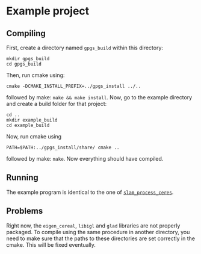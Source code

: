 # Example project

## Compiling

First, create a directory named `gpgs_build` within this directory:
```
mkdir gpgs_build
cd gpgs_build
```
Then, run cmake using:
```
cmake -DCMAKE_INSTALL_PREFIX=../gpgs_install ../..
```
followed by make: `make && make install`.
Now, go to the example directory and create a build folder for that project:
```
cd ..
mkdir example_build
cd example_build
```
Now, run cmake using
```
PATH=$PATH:../gpgs_install/share/ cmake ..
```
followed by make: `make`.
Now everything should have compiled.

## Running

The example program is identical to the one of [`slam_process_ceres`](https://github.com/nilsbore/gpgs_slam#running).

## Problems

Right now, the `eigen_cereal`, `libigl` and `glad` libraries are not properly packaged.
To compile using the same procedure in another directory, you need to make sure that
the paths to these directories are set correctly in the cmake.
This will be fixed eventually.

